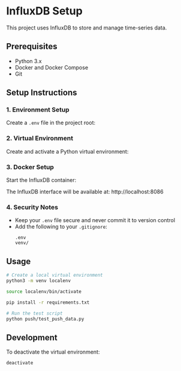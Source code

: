 # InfluxDB Setup

This project uses InfluxDB to store and manage time-series data.

## Prerequisites

- Python 3.x
- Docker and Docker Compose
- Git

## Setup Instructions

### 1. Environment Setup

Create a `.env` file in the project root:

### 2. Virtual Environment

Create and activate a Python virtual environment:

### 3. Docker Setup

Start the InfluxDB container:

The InfluxDB interface will be available at: http://localhost:8086

### 4. Security Notes

- Keep your `.env` file secure and never commit it to version control
- Add the following to your `.gitignore`:
  ```
  .env
  venv/
  ```

## Usage
```bash
# Create a local virtual environment
python3 -m venv localenv

source localenv/bin/activate

pip install -r requirements.txt

# Run the test script
python push/test_push_data.py
```


## Development

To deactivate the virtual environment:
```bash
deactivate
```
    